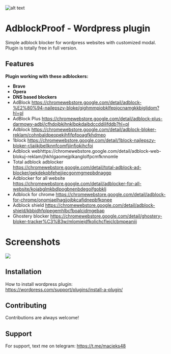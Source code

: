 
![alt text](https://i.imgur.com/ZXYEJce.png)
# AdblockProof - Wordpress plugin
Simple adblock blocker for wordpress websites with customized modal. Plugin is totally free in full version.
## Features

**Plugin working with these adblockers:**

* **Brave**
* **Opera**
* **DNS based blockers**
* AdBlock https://chromewebstore.google.com/detail/adblock-%E2%80%94-najlepszy-bloke/gighmmpiobklfepjocnamgkkbiglidom?hl=pl
* AdBlock Plus https://chromewebstore.google.com/detail/adblock-plus-darmowy-adbl/cfhdojbkjhnklbpkdaibdccddilifddb?hl=pl
* Adblock https://chromewebstore.google.com/detail/adblock-bloker-reklam/cohnbaldpeopekjhfifpfpoagfkhdmeo
* 1block https://chromewebstore.google.com/detail/1block-najlepszy-bloker-r/jajikjbellknnfcomfjjinfjokihcfoi
* Adblock webhttps://chromewebstore.google.com/detail/adblock-web-blokuj-reklam/jhkhlgaomejplkanglolfpcmfknnomle
* Total adblock adblocker https://chromewebstore.google.com/detail/total-adblock-ad-blocker/gekdekpbfehejjiecgonmgmepbdnaggp
* Adblocker for all website https://chromewebstore.google.com/detail/adblocker-for-all-website/kojabglmkbdlpogbnenbdegoifgobklj
* Adblock for chrome https://chromewebstore.google.com/detail/adblock-for-chrome/onomjaelhagjjojbkcafidnepbfkpnee
* Adblock shield https://chromewebstore.google.com/detail/adblock-shield/kbbidhfplpegemhlbcfboalcjdmgebap
* Ghostery blocker https://chromewebstore.google.com/detail/ghostery-bloker-tracker%C3%B3w/mlomiejdfkolichcflejclcbmpeaniij


# Screenshots
![](https://i.imgur.com/8pSpKpp.png)

## Installation

How to install wordpress plugin: https://wordpress.com/support/plugins/install-a-plugin/
## Contributing

Contributions are always welcome!

## Support

For support, text me on telegram: https://t.me/macieks48

   